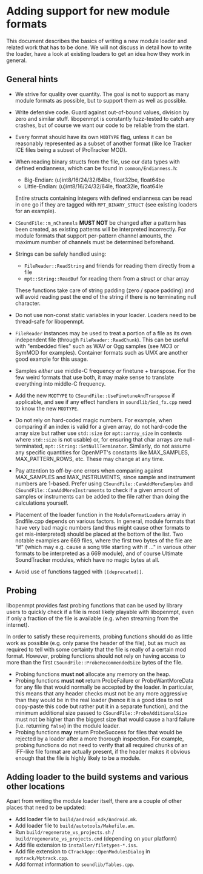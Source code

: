 Adding support for new module formats
=====================================

This document describes the basics of writing a new module loader and related
work that has to be done. We will not discuss in detail how to write the loader,
have a look at existing loaders to get an idea how they work in general.

General hints
-------------
* We strive for quality over quantity. The goal is not to support as many module
  formats as possible, but to support them as well as possible. 
* Write defensive code. Guard against out-of-bound values, division by zero and
  similar stuff. libopenmpt is constantly fuzz-tested to catch any crashes, but
  of course we want our code to be reliable from the start.
* Every format should have its own `MODTYPE` flag, unless it can be reasonably
  represented as a subset of another format (like Ice Tracker ICE files being
  a subset of ProTracker MOD).
* When reading binary structs from the file, use our data types with defined
  endianness, which can be found in `common/Endianness.h`:
  * Big-Endian: (u)int8/16/24/32/64be, float32be, float64be
  * Little-Endian: (u)int8/16/24/32/64le, float32le, float64le

  Entire structs containing integers with defined endianness can be read in one
  go if they are tagged with `MPT_BINARY_STRUCT` (see existing loaders for an
  example).
* `CSoundFile::m_nChannels` **MUST NOT** be changed after a pattern has been
  created, as existing patterns will be interpreted incorrectly. For module
  formats that support per-pattern channel amounts, the maximum number of
  channels must be determined beforehand.
* Strings can be safely handled using:
  * `FileReader::ReadString` and friends for reading them directly from a file
  * `mpt::String::ReadBuf` for reading them from a struct or char array

  These functions take care of string padding (zero / space padding) and will
  avoid reading past the end of the string if there is no terminating null
  character.
* Do not use non-const static variables in your loader. Loaders need to be
  thread-safe for libopenmpt.
* `FileReader` instances may be used to treat a portion of a file as its own
  independent file (through `FileReader::ReadChunk`). This can be useful with
  "embedded files" such as WAV or Ogg samples (see MO3 or SymMOD for examples).
  Container formats such as UMX are another good example for this usage.
* Samples *either* use middle-C frequency *or* finetune + transpose. For the few
  weird formats that use both, it may make sense to translate everything into
  middle-C frequency.
* Add the new `MODTYPE` to `CSoundFile::UseFinetuneAndTranspose` if applicable,
  and see if any effect handlers in `soundlib/Snd_fx.cpp` need to know the new
  `MODTYPE`.
* Do not rely on hard-coded magic numbers. For example, when comparing if an
  index is valid for a given array, do not hard-code the array size but rather
  use `std::size` (or `mpt::array_size` in contexts where `std::size` is not
  usable) or, for ensuring that char arrays are null-terminated,
  `mpt::String::SetNullTerminator`. Similarly, do not assume any specific
  quantities for OpenMPT's constants like MAX_SAMPLES, MAX_PATTERN_ROWS, etc.
  These may change at any time.
* Pay attention to off-by-one errors when comparing against MAX_SAMPLES and
  MAX_INSTRUMENTS, since sample and instrument numbers are 1-based. Prefer using
  `CSoundFile::CanAddMoreSamples` and `CSoundFile::CanAddMoreInstruments` to
  check if a given amount of samples or instruments can be added to the file
  rather than doing the calculations yourself.
* Placement of the loader function in the `ModuleFormatLoaders` array in
  Sndfile.cpp depends on various factors. In general, module formats that have
  very bad magic numbers (and thus might cause other formats to get
  mis-interpreted) should be placed at the bottom of the list. Two notable
  examples are 669 files, where the first two bytes of the file are "if"
  (which may e.g. cause a song title starting with if ..." in various other
  formats to be interpreted as a 669 module), and of course
  Ultimate SoundTracker modules, which have no magic bytes at all.
* Avoid use of functions tagged with `[[deprecated]]`.

Probing
-------
libopenmpt provides fast probing functions that can be used by library users
to quickly check if a file is most likely playable with libopenmpt, even if only
a fraction of the file is available (e.g. when streaming from the internet).

In order to satisfy these requirements, probing functions should do as little
work as possible (e.g. only parse the header of the file), but as much as
required to tell with some certainty that the file is really of a certain mod
format. However, probing functions should not rely on having access to more than
the first `CSoundFile::ProbeRecommendedSize` bytes of the file.

* Probing functions **must not** allocate any memory on the heap.
* Probing functions **must not** return ProbeFailure or ProbeWantMoreData for
  any file that would normally be accepted by the loader. In particular, this
  means that any header checks must not be any more aggressive than they would
  be in the real loader (hence it is a good idea to not copy-paste this code but
  rather put it in a separate function), and the minimum additional size passed
  to `CSoundFile::ProbeAdditionalSize` must not be higher than the biggest size
  that would cause a hard failure (i.e. returning `false`) in the module loader.
* Probing functions **may** return ProbeSuccess for files that would be rejected
  by a loader after a more thorough inspection. For example, probing functions
  do not need to verify that all required chunks of an IFF-like file format are
  actually present, if the header makes it obvious enough that the file is
  highly likely to be a module.

Adding loader to the build systems and various other locations
--------------------------------------------------------------
Apart from writing the module loader itself, there are a couple of other places
that need to be updated:
* Add loader file to `build/android_ndk/Android.mk`.
* Add loader file to `build/autotools/Makefile.am`.
* Run `build/regenerate_vs_projects.sh` / `build/regenerate_vs_projects.cmd`
  (depending on your platform)
* Add file extension to `installer/filetypes-*.iss`.
* Add file extension to `CTrackApp::OpenModulesDialog` in `mptrack/Mptrack.cpp`.
* Add format information to `soundlib/Tables.cpp`.
